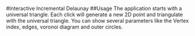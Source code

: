 #Interactive Incremental Delaunay
##Usage
The application starts with a universal triangle. Each click will generate a new 2D point and triangulate with the universal triangle. You can show several parameters like the Vertex index, edges, voronoi diagram and outer circles.
